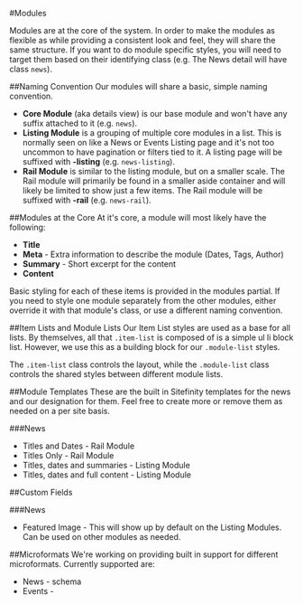 #Modules

Modules are at the core of the system. In order to make the modules as flexible as while providing a consistent look and feel, they will share the same structure. If you want to do module specific styles, you will need to target them based on their identifying class (e.g. The News detail will have class `news`).

##Naming Convention
Our modules will share a basic, simple naming convention.
- **Core Module** (aka details view) is our base module and won't have any suffix attached to it (e.g. `news`).
- **Listing Module** is a grouping of multiple core modules in a list. This is normally seen on like a News or Events Listing page and it's not too uncommon to have pagination or filters tied to it. A listing page will be suffixed with **-listing** (e.g. `news-listing`).
- **Rail Module** is similar to the listing module, but on a smaller scale. The Rail module will primarily be found in a smaller aside container and will likely be limited to show just a few items. The Rail module will be suffixed with **-rail** (e.g. `news-rail`).

##Modules at the Core
At it's core, a module will most likely have the following: 

- **Title** 
- **Meta** - Extra information to describe the module (Dates, Tags, Author)
- **Summary** - Short excerpt for the content
- **Content**

Basic styling for each of these items is provided in the modules partial.  If you need to style one module separately from the other modules, either override it with that module's class, or use a different naming convention.

##Item Lists and Module Lists
Our Item List styles are used as a base for all lists.  By themselves, all that `.item-list` is composed of is a simple ul li block list. However, we use this as a building block for our `.module-list` styles.  

The `.item-list` class controls the layout, while the `.module-list` class controls the shared styles between different module lists.

##Module Templates
These are the built in Sitefinity templates for the news and our designation for them. Feel free to create more or remove them as needed on a per site basis.

###News
- Titles and Dates - Rail Module
- Titles Only - Rail Module
- Titles, dates and summaries - Listing Module
- Titles, dates and full content - Listing Module

##Custom Fields

###News
- Featured Image - This will show up by default on the Listing Modules. Can be used on other modules as needed.


##Microformats
We're working on providing built in support for different microformats. Currently supported are:

- News - schema
- Events - 